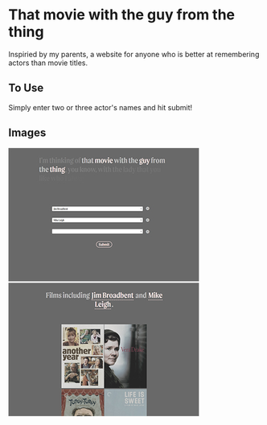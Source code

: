 # That movie with the guy from the thing

Inspiried by my parents, a website for anyone who is better at remembering actors than movie titles.

## To Use

Simply enter two or three actor's names and hit submit!

## Images

![Example image 2](tm2.jpg)
![Example image 1](tm1.jpg)
